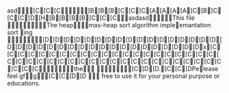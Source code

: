 asd[C[C[C[B[B[B[C[C[C[A[A[A[A[C[B[C[C[C[D[H[B[B[B[B[C[C[CasdasdThis file The heapmas-heap sort algorithm impleemantation sort ing [D[D[D[D[D[D[D[D[D[D[D[D[D[D[D[D[D[D[D[D[D[D[D[D[D[D[D[D[D[D[D[D[D[D[D[Dx[C[C[C[C[C[C[C[C[C[C[C[C[C[C[C[C[C[C[C[C[C[C[C[C[C[C[C[C[C[C[C[C[C[C[C[C[C[C[C[C[C[C[C[C[Cthe        [C[D[D.[C[C[DPelease feel gfg[C[C[D[D    free to use it for your personal purpose or educations.

